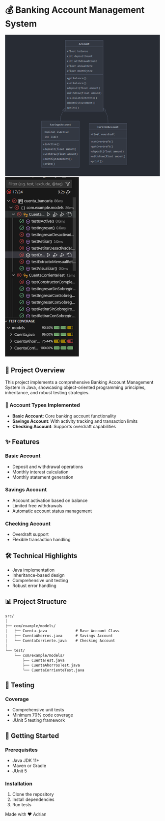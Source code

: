# 💰 Banking Account Management System 

<img src="https://github.com/acr00/Kata-CuentaBancaria/blob/main/BankAccount.PNG?raw=true" alt="Bank Account UML">

<img src="https://github.com/acr00/Kata-CuentaBancaria/blob/main/CapturaCuentaBanco.PNG?raw=true" alt="Bank Account UML">

## 🌟 Project Overview

This project implements a comprehensive Banking Account Management System in Java, showcasing object-oriented programming principles, inheritance, and robust testing strategies.

### 🏦 Account Types Implemented
- **Basic Account**: Core banking account functionality
- **Savings Account**: With activity tracking and transaction limits
- **Checking Account**: Supports overdraft capabilities

## ✨ Features

### Basic Account
- Deposit and withdrawal operations
- Monthly interest calculation
- Monthly statement generation

### Savings Account
- Account activation based on balance
- Limited free withdrawals
- Automatic account status management

### Checking Account
- Overdraft support
- Flexible transaction handling

## 🛠 Technical Highlights
- Java implementation
- Inheritance-based design
- Comprehensive unit testing
- Robust error handling

## 📊 Project Structure

```
src/
│
├── com/example/models/
│   ├── Cuenta.java             # Base Account Class
│   ├── CuentaAhorros.java      # Savings Account
│   └── CuentaCorriente.java    # Checking Account
│
└── test/
    └── com/example/models/
        ├── CuentaTest.java
        ├── CuentaAhorrosTest.java
        └── CuentaCorrienteTest.java
```

## 🧪 Testing

### Coverage
- Comprehensive unit tests
- Minimum 70% code coverage
- JUnit 5 testing framework

## 🚀 Getting Started

### Prerequisites
- Java JDK 11+
- Maven or Gradle
- JUnit 5

### Installation
1. Clone the repository
2. Install dependencies
3. Run tests


Made with ❤️ Adrian
